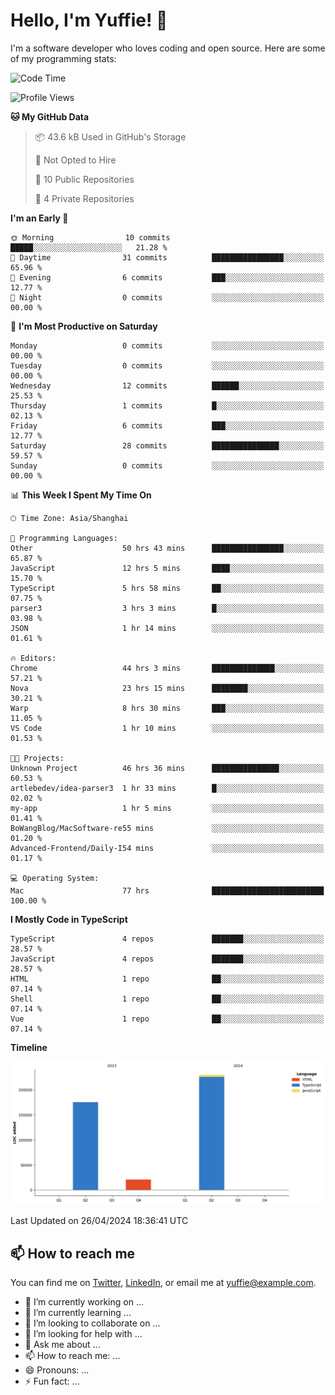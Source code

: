 
# Hello, I'm Yuffie! 👋

I'm a software developer who loves coding and open source. Here are some of my programming stats:

<!--START_SECTION:waka-->
![Code Time](http://img.shields.io/badge/Code%20Time-111%20hrs%206%20mins-blue)

![Profile Views](http://img.shields.io/badge/Profile%20Views-43-blue)

**🐱 My GitHub Data** 

> 📦 43.6 kB Used in GitHub's Storage 
 > 
> 🚫 Not Opted to Hire
 > 
> 📜 10 Public Repositories 
 > 
> 🔑 4 Private Repositories 
 > 
**I'm an Early 🐤** 

```text
🌞 Morning                10 commits          █████░░░░░░░░░░░░░░░░░░░░   21.28 % 
🌆 Daytime                31 commits          ████████████████░░░░░░░░░   65.96 % 
🌃 Evening                6 commits           ███░░░░░░░░░░░░░░░░░░░░░░   12.77 % 
🌙 Night                  0 commits           ░░░░░░░░░░░░░░░░░░░░░░░░░   00.00 % 
```
📅 **I'm Most Productive on Saturday** 

```text
Monday                   0 commits           ░░░░░░░░░░░░░░░░░░░░░░░░░   00.00 % 
Tuesday                  0 commits           ░░░░░░░░░░░░░░░░░░░░░░░░░   00.00 % 
Wednesday                12 commits          ██████░░░░░░░░░░░░░░░░░░░   25.53 % 
Thursday                 1 commits           █░░░░░░░░░░░░░░░░░░░░░░░░   02.13 % 
Friday                   6 commits           ███░░░░░░░░░░░░░░░░░░░░░░   12.77 % 
Saturday                 28 commits          ███████████████░░░░░░░░░░   59.57 % 
Sunday                   0 commits           ░░░░░░░░░░░░░░░░░░░░░░░░░   00.00 % 
```


📊 **This Week I Spent My Time On** 

```text
🕑︎ Time Zone: Asia/Shanghai

💬 Programming Languages: 
Other                    50 hrs 43 mins      ████████████████░░░░░░░░░   65.87 % 
JavaScript               12 hrs 5 mins       ████░░░░░░░░░░░░░░░░░░░░░   15.70 % 
TypeScript               5 hrs 58 mins       ██░░░░░░░░░░░░░░░░░░░░░░░   07.75 % 
parser3                  3 hrs 3 mins        █░░░░░░░░░░░░░░░░░░░░░░░░   03.98 % 
JSON                     1 hr 14 mins        ░░░░░░░░░░░░░░░░░░░░░░░░░   01.61 % 

🔥 Editors: 
Chrome                   44 hrs 3 mins       ██████████████░░░░░░░░░░░   57.21 % 
Nova                     23 hrs 15 mins      ████████░░░░░░░░░░░░░░░░░   30.21 % 
Warp                     8 hrs 30 mins       ███░░░░░░░░░░░░░░░░░░░░░░   11.05 % 
VS Code                  1 hr 10 mins        ░░░░░░░░░░░░░░░░░░░░░░░░░   01.53 % 

🐱‍💻 Projects: 
Unknown Project          46 hrs 36 mins      ███████████████░░░░░░░░░░   60.53 % 
artlebedev/idea-parser3  1 hr 33 mins        █░░░░░░░░░░░░░░░░░░░░░░░░   02.02 % 
my-app                   1 hr 5 mins         ░░░░░░░░░░░░░░░░░░░░░░░░░   01.41 % 
BoWangBlog/MacSoftware-re55 mins             ░░░░░░░░░░░░░░░░░░░░░░░░░   01.20 % 
Advanced-Frontend/Daily-I54 mins             ░░░░░░░░░░░░░░░░░░░░░░░░░   01.17 % 

💻 Operating System: 
Mac                      77 hrs              █████████████████████████   100.00 % 
```

**I Mostly Code in TypeScript** 

```text
TypeScript               4 repos             ███████░░░░░░░░░░░░░░░░░░   28.57 % 
JavaScript               4 repos             ███████░░░░░░░░░░░░░░░░░░   28.57 % 
HTML                     1 repo              ██░░░░░░░░░░░░░░░░░░░░░░░   07.14 % 
Shell                    1 repo              ██░░░░░░░░░░░░░░░░░░░░░░░   07.14 % 
Vue                      1 repo              ██░░░░░░░░░░░░░░░░░░░░░░░   07.14 % 
```



**Timeline**

![Lines of Code chart](https://raw.githubusercontent.com/macoswk/macoswk/main/assets/bar_graph.png)


 Last Updated on 26/04/2024 18:36:41 UTC
<!--END_SECTION:waka-->

## 📫 How to reach me

You can find me on [Twitter](https://twitter.com/Yuffie), [LinkedIn](https://www.linkedin.com/in/Yuffie/), or email me at yuffie@example.com.

- 🔭 I’m currently working on ...
- 🌱 I’m currently learning ...
- 👯 I’m looking to collaborate on ...
- 🤔 I’m looking for help with ...
- 💬 Ask me about ...
- 📫 How to reach me: ...
- 😄 Pronouns: ...
- ⚡ Fun fact: ...
